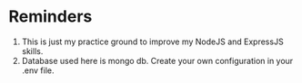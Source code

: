 # Reminders

1. This is just my practice ground to improve my NodeJS and ExpressJS skills.
2. Database used here is mongo db. Create your own configuration in your .env file.
